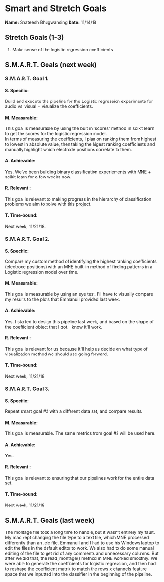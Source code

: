 # Smart and Stretch Goals

**Name:** Shateesh Bhugwansing
**Date:** 11/14/18

## Stretch Goals (1-3)

1. Make sense of the logistic regression coefficients 

## S.M.A.R.T. Goals (next week)

### S.M.A.R.T. Goal 1.

#### S. Specific: 
Build and execute the pipeline for the Logistic regression experiments for audio vs. visual + visualize the coefficients.  


#### M. Measurable: 
This goal is measurable by using the buit in 'scores' method in scikit learn to get the scores for the logistic regression model.  
In terms of measuring the coefficients, I plan on ranking them from highest to lowest in absolute value, then taking the higest ranking coefficients and  
manually highlight which electrode positions correlate to them. 

#### A. Achievable: 
Yes. We've been building binary classification experiements with MNE + scikit learn for a few weeks now. 

#### R. Relevant :
This goal is relevant to making progress in the hierarchy of classification problems we aim to solve with this project. 


#### T. Time-bound: 
Next week, 11/21/18. 

### S.M.A.R.T. Goal 2.

#### S. Specific: 
Compare my custom method of identifying the highest ranking coefficients (electrode positions) with an MNE built-in method of finding patterns in a Logistic regression model over time.

#### M. Measurable: 
This goal is measurable by using an eye test. I'll have to visually compare my results to the plots that Emmanuil provided last week. 


#### A. Achievable: 
Yes. I started to design this pipeline last week, and based on the shape of the coefficient object that I got, I know it'll work. 

#### R. Relevant :
This goal is relevant for us because it'll help us decide on what type of visualization method we should use going forward. 

#### T. Time-bound: 
Next week, 11/21/18

### S.M.A.R.T. Goal 3.

#### S. Specific: 
Repeat smart goal #2 with a different data set, and compare results. 

#### M. Measurable: 
This goal is measurable. The same metrics from goal #2 will be used here. 

#### A. Achievable: 
Yes. 

#### R. Relevant :
This goal is relevant to ensuring that our pipelines work for the entire data set.  

#### T. Time-bound: 
Next week, 11/21/18  
  

## S.M.A.R.T. Goals (last week)
The montage file took a long time to handle, but it wasn't entirely my fault. My mac kept changing the file type to a text tile, which MNE processed differently than an .elc file. Emmanuil and I had to use his Windows laptop to edit the files in the default editor to work. We also had to do some manual editing of the file to get rid of any comments and unnecessary columns. But after we did that, the read_montage() method in MNE worked smoothly. We were able to generate the coefficients for logistic regression, and then had to reshape the coefficient matrix to match the rows x channels feature space that we inputted into the classifier in the beginning of the pipeline. 
